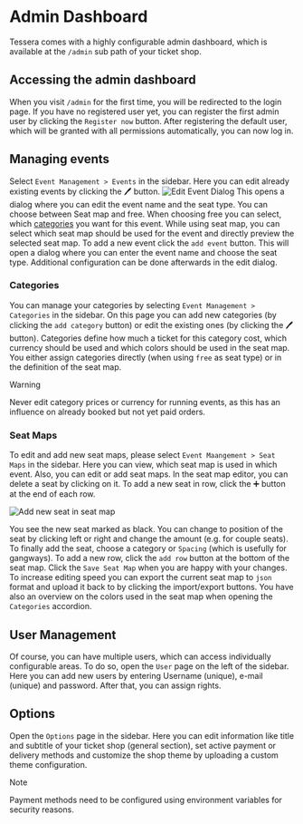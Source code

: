 # Admin Dashboard
Tessera comes with a highly configurable admin dashboard, which is available at the
```/admin``` sub path of your ticket shop.


## Accessing the admin dashboard
When you visit ```/admin``` for the first time, you will be redirected to the login page.
If you have no registered user yet, you can register the first admin user by clicking the
```Register now``` button. After registering the default user, which will be granted with all permissions automatically,
you can now log in.

## Managing events
Select ```Event Management > Events``` in the sidebar. Here you can edit already existing events by clicking the 🖊️ button.
![Edit Event Dialog](images/admin/edit-event.png)
This opens a dialog where you can edit the event name and the seat type. You can choose between Seat map and free.
When choosing free you can select, which [categories](#categories) you want for this event.
While using seat map, you can select which seat map should be used for the event and directly preview the selected seat map.
To add a new event click the ```add event``` button. This will open a dialog where you can enter the event name and choose the
seat type. Additional configuration can be done afterwards in the edit dialog.

### Categories
You can manage your categories by selecting ```Event Management > Categories``` in the sidebar.
On this page you can add new categories (by clicking the ```add category``` button) or edit the existing ones (by clicking the 🖊️ button).
Categories define how much a ticket for this category cost, which currency should be used and which colors should be used in the seat map.
You either assign categories directly (when using ```free``` as seat type) or in the definition of the seat map.

> [!WARNING]
> Never edit category prices or currency for running events, as this has an influence on already booked but not yet paid orders.

### Seat Maps
To edit and add new seat maps, please select ```Event Maangement > Seat Maps``` in the sidebar.
Here you can view, which seat map is used in which event. Also, you can edit or add seat maps.
In the seat map editor, you can delete a seat by clicking on it. To add a new seat in row, click the ➕ button at the end of each row.

![Add new seat in seat map](images/admin/edit-seatmap-add.png)

You see the new seat marked as black. You can change to position of the seat by clicking left or right and change the amount (e.g. for couple seats).
To finally add the seat, choose a category or ```Spacing``` (which is usefully for gangways).
To add a new row, click the ```add row``` button at the bottom of the seat map. Click the ```Save Seat Map``` when you are happy with your changes.
To increase editing speed you can export the current seat map to ```json``` format and upload it back to by clicking the import/export buttons.
You have also an overview on the colors used in the seat map when opening the ```Categories``` accordion.

## User Management
Of course, you can have multiple users, which can access individually configurable areas. To do so, open the ```User``` page on the left of the sidebar.
Here you can add new users by entering Username (unique), e-mail (unique) and password. After that, you can assign rights.

## Options
Open the ```Options``` page in the sidebar. Here you can edit information like title and subtitle of your ticket shop (general section),
set active payment or delivery methods and customize the shop theme by uploading a custom theme configuration.

> [!NOTE]
> Payment methods need to be configured using environment variables for security reasons.
